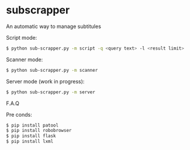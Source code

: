 # subscrapper
An automatic way to manage subtitules

Script mode:
```sh
$ python sub-scrapper.py -m script -q <query text> -l <result limit>
```

Scanner mode:
```sh
$ python sub-scrapper.py -m scanner
```

Server mode (work in progress):
```sh
$ python sub-scrapper.py -m server
```

F.A.Q

Pre conds:
```sh
$ pip install patool
$ pip install robobrowser
$ pip install flask
$ pip install lxml
```